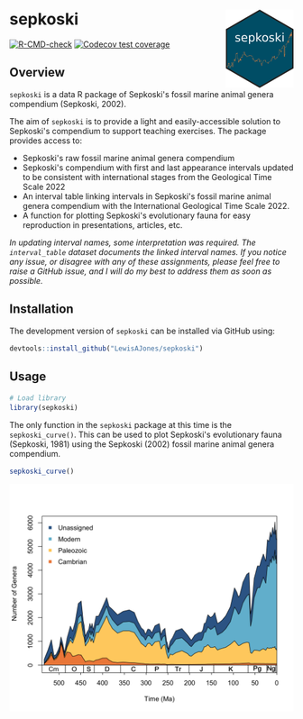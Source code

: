 # sepkoski <img src="man/figures/logo.png" align="right" width="120" />

<!-- badges: start -->
[![R-CMD-check](https://github.com/LewisAJones/sepkoski/actions/workflows/R-CMD-check.yaml/badge.svg)](https://github.com/LewisAJones/sepkoski/actions/workflows/R-CMD-check.yaml)
[![Codecov test coverage](https://codecov.io/gh/LewisAJones/sepkoski/branch/main/graph/badge.svg)](https://app.codecov.io/gh/LewisAJones/sepkoski?branch=main)
<!-- badges: end -->

## Overview

`sepkoski` is a data R package of Sepkoski's fossil marine animal genera compendium (Sepkoski, 2002).

The aim of `sepkoski` is to provide a light and easily-accessible solution to Sepkoski's compendium to support teaching exercises. The package provides access to:

- Sepkoski's raw fossil marine animal genera compendium
- Sepkoski's compendium with first and last appearance intervals updated to be consistent with international stages from the Geological Time Scale 2022
- An interval table linking intervals in Sepkoski's fossil marine animal genera compendium with the International Geological Time Scale 2022.
- A function for plotting Sepkoski's evolutionary fauna for easy reproduction in presentations, articles, etc.

*In updating interval names, some interpretation was required. The `interval_table` dataset documents the linked interval names. If you notice any issue, or disagree with any of these assignments, please feel free to raise a GitHub issue, and I will do my best to address them as soon as possible.*

## Installation

The development version of `sepkoski` can be installed via GitHub using:

```r
devtools::install_github("LewisAJones/sepkoski")
```

## Usage

```r
# Load library
library(sepkoski)
```

The only function in the `sepkoski` package at this time is the `sepkoski_curve()`. This can be used to plot Sepkoski's evolutionary fauna (Sepkoski, 1981) using the Sepkoski (2002) fossil marine animal genera compendium. 

```r
sepkoski_curve()
```
![Plot with default arguments](man/figures/example_curve.png)
